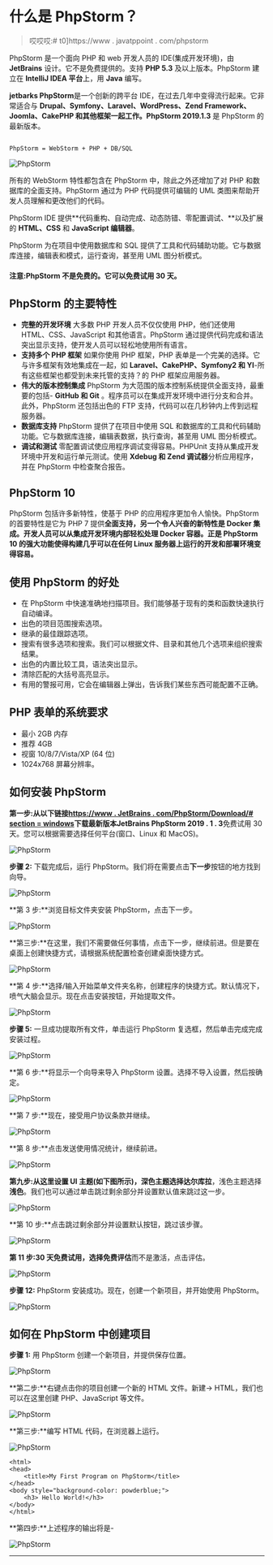 # 什么是 PhpStorm？

> 哎哎哎:# t0]https://www . javatppoint . com/phpstorm

PhpStorm 是一个面向 PHP 和 web 开发人员的 IDE(集成开发环境)，由 **JetBrains** 设计。它不是免费提供的。支持 **PHP 5.3** 及以上版本。PhpStorm 建立在 **IntelliJ IDEA 平台**上，用 **Java** 编写。

**jetbarks PhpStorm**是一个创新的跨平台 IDE，在过去几年中变得流行起来。它非常适合与 **Drupal、Symfony、Laravel、WordPress、Zend Framework、Joomla、CakePHP 和其他框架一起工作。PhpStorm 2019.1.3** 是 PhpStorm 的最新版本。

```

PhpStorm = WebStorm + PHP + DB/SQL

```

![PhpStorm](../Images/a4608e93295050b0de98f8d5f8a68779.png)

所有的 WebStorm 特性都包含在 PhpStorm 中，除此之外还增加了对 PHP 和数据库的全面支持。PhpStorm 通过为 PHP 代码提供可编辑的 UML 类图来帮助开发人员理解和更改他们的代码。

PhpStorm IDE 提供**代码重构、自动完成、动态防错、零配置调试、**以及扩展的 **HTML、CSS** 和 **JavaScript 编辑器**。

PhpStorm 为在项目中使用数据库和 SQL 提供了工具和代码辅助功能。它与数据库连接，编辑表和模式，运行查询，甚至用 UML 图分析模式。

#### 注意:PhpStorm 不是免费的。它可以免费试用 30 天。

## PhpStorm 的主要特性

*   **完整的开发环境**
    大多数 PHP 开发人员不仅仅使用 PHP，他们还使用 HTML、CSS、JavaScript 和其他语言。PhpStorm 通过提供代码完成和语法突出显示支持，使开发人员可以轻松地使用所有语言。
*   **支持多个 PHP 框架**
    如果你使用 PHP 框架，PHP 表单是一个完美的选择。它与许多框架有效地集成在一起，如 **Laravel、CakePHP、Symfony2 和 YI**-所有这些框架也都受到未来托管的支持？的 PHP 框架应用服务器。
*   **伟大的版本控制集成**
    PhpStorm 为大范围的版本控制系统提供全面支持，最重要的包括- **GitHub 和 Git** 。程序员可以在集成开发环境中进行分支和合并。
    此外，PhpStorm 还包括出色的 FTP 支持，代码可以在几秒钟内上传到远程服务器。
*   **数据库支持**
    PhpStorm 提供了在项目中使用 SQL 和数据库的工具和代码辅助功能。它与数据库连接，编辑表数据，执行查询，甚至用 UML 图分析模式。
*   **调试和测试**
    零配置调试使应用程序调试变得容易。PHPUnit 支持从集成开发环境中开发和运行单元测试。使用 **Xdebug 和 Zend 调试器**分析应用程序，并在 PhpStorm 中检查聚合报告。

## PhpStorm 10

PhpStorm 包括许多新特性，使基于 PHP 的应用程序更加令人愉快。PhpStorm 的首要特性是它为 PHP 7 提供**全面支持，另一个令人兴奋的新特性是 **Docker 集成**。开发人员可以从集成开发环境内部轻松处理 Docker 容器。正是 PhpStorm 10 的强大功能使得构建几乎可以在任何 Linux 服务器上运行的开发和部署环境变得容易。**

## 使用 PhpStorm 的好处

*   在 PhpStorm 中快速准确地扫描项目。我们能够基于现有的类和函数快速执行自动编译。
*   出色的项目范围搜索选项。
*   继承的最佳跟踪选项。
*   搜索有很多选项和搜索。我们可以根据文件、目录和其他几个选项来组织搜索结果。
*   出色的内置比较工具，语法突出显示。
*   清除匹配的大括号高亮显示。
*   有用的警报可用，它会在编辑器上弹出，告诉我们某些东西可能配置不正确。

## PHP 表单的系统要求

*   最小 2GB 内存
*   推荐 4GB
*   视窗 10/8/7/Vista/XP (64 位)
*   1024x768 屏幕分辨率。

## 如何安装 PhpStorm

**第一步:**从以下链接[https://www . JetBrains . com/PhpStorm/Download/# section = windows](https://www.jetbrains.com/phpstorm/download/#section=windows)下载最新版本**JetBrains PhpStorm 2019 . 1 . 3**免费试用 30 天。您可以根据需要选择任何平台(窗口、Linux 和 MacOS)。

![PhpStorm](../Images/dd223c9b1587d5eb8c23a52a64b817fe.png)

**步骤 2:** 下载完成后，运行 PhpStorm。我们将在需要点击**下一步**按钮的地方找到向导。

![PhpStorm](../Images/0b5d59a52f9afce605fc1b0c8a825d21.png)

**第 3 步:**浏览目标文件夹安装 PhpStorm，点击下一步。

![PhpStorm](../Images/0115c656572c9f6d39f9a74d057dd02b.png)

**第三步:**在这里，我们不需要做任何事情，点击下一步，继续前进。但是要在桌面上创建快捷方式，请根据系统配置检查创建桌面快捷方式。

![PhpStorm](../Images/84b3f175e8b1f2ca5fc452eb2c5bb973.png)

**第 4 步:**选择/输入开始菜单文件夹名称，创建程序的快捷方式。默认情况下，喷气大脑会显示。现在点击安装按钮，开始提取文件。

![PhpStorm](../Images/5543335131c6217b1bde155f61da192c.png)

**步骤 5:** 一旦成功提取所有文件，单击运行 PhpStorm 复选框，然后单击完成完成安装过程。

![PhpStorm](../Images/e0354dd77f152377dab2846c8a7435c2.png)

**第 6 步:**将显示一个向导来导入 PhpStorm 设置。选择不导入设置，然后按确定。

![PhpStorm](../Images/542defb7ac9eba79f1d404eaafdb2d1f.png)

**第 7 步:**现在，接受用户协议条款并继续。

![PhpStorm](../Images/8eb39884f2f34e7dc58e6582fdf23387.png)

**第 8 步:**点击发送使用情况统计，继续前进。

![PhpStorm](../Images/bb98a171a9848d22dfc4381eb85351ff.png)

**第九步:**从这里设置 UI 主题(如下图所示)，深色主题选择**达尔库拉**，浅色主题选择**浅色**。我们也可以通过单击跳过剩余部分并设置默认值来跳过这一步。

![PhpStorm](../Images/a4f14dd89c08b43482e96e565651c37f.png)

**第 10 步:**点击跳过剩余部分并设置默认按钮，跳过该步骤。

![PhpStorm](../Images/8191c9bb5facff6b3b8c5e6b8bdac35d.png)

**第 11 步:**30 天免费试用，选择**免费评估**而不是激活，点击评估。

![PhpStorm](../Images/7659098a9896ad7ad137dee2fa0c3045.png)

**步骤 12:** PhpStorm 安装成功。现在，创建一个新项目，并开始使用 PhpStorm。

![PhpStorm](../Images/fb2f23d01db4c8f11f9c78ab977e5993.png)

## 如何在 PhpStorm 中创建项目

**步骤 1:** 用 PhpStorm 创建一个新项目，并提供保存位置。

![PhpStorm](../Images/4df234fbedd5583a7fd2e8b09805bb9b.png)

**第二步:**右键点击你的项目创建一个新的 HTML 文件。新建→ HTML，我们也可以在这里创建 PHP、JavaScript 等文件。

![PhpStorm](../Images/05a30088a37b070eefd0592569555d78.png)

**第三步:**编写 HTML 代码，在浏览器上运行。

![PhpStorm](../Images/ebee4c8de0b44dd5bf54c1f92eb58da1.png)

```
<html>
<head>
	<title>My First Program on PhpStorm</title>
</head>
<body style="background-color: powderblue;">
	<h3> Hello World!</h3>
</body>
</html>

```

**第四步:**上述程序的输出将是-

![PhpStorm](../Images/5cac1f2979865ae112ba72cbb87afb74.png)

* * *